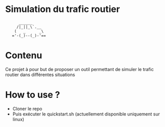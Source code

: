 # Simulation du trafic routier

          ______
         /|_||_\`.__
        (   _      _\
       ='-(_)--(_)-'==

# Contenu

Ce projet à pour but de proposer un outil permettant de simuler le trafic routier dans différentes situations

# How to use ?

- Cloner le repo
- Puis exécuter le quickstart.sh (actuellement disponible uniquement sur linux)

